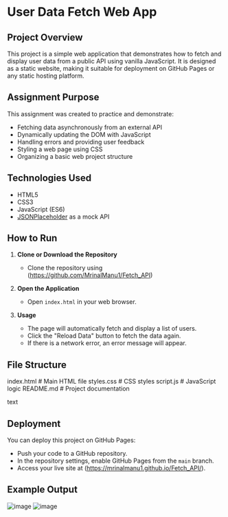 # User Data Fetch Web App

## Project Overview

This project is a simple web application that demonstrates how to fetch and display user data from a public API using vanilla JavaScript. It is designed as a static website, making it suitable for deployment on GitHub Pages or any static hosting platform.

## Assignment Purpose

This assignment was created to practice and demonstrate:
- Fetching data asynchronously from an external API
- Dynamically updating the DOM with JavaScript
- Handling errors and providing user feedback
- Styling a web page using CSS
- Organizing a basic web project structure

## Technologies Used

- HTML5
- CSS3
- JavaScript (ES6)
- [JSONPlaceholder](https://jsonplaceholder.typicode.com/) as a mock API

## How to Run

1. **Clone or Download the Repository**
   - Clone the repository using (https://github.com/MrinalManu1/Fetch_API)

2. **Open the Application**
   - Open `index.html` in your web browser.

3. **Usage**
   - The page will automatically fetch and display a list of users.
   - Click the "Reload Data" button to fetch the data again.
   - If there is a network error, an error message will appear.

## File Structure

index.html # Main HTML file
styles.css # CSS styles
script.js # JavaScript logic
README.md # Project documentation

text

## Deployment

You can deploy this project on GitHub Pages:
- Push your code to a GitHub repository.
- In the repository settings, enable GitHub Pages from the `main` branch.
- Access your live site at (https://mrinalmanu1.github.io/Fetch_API/).

## Example Output

![image](https://github.com/user-attachments/assets/85f50c26-48c2-4248-90cc-ed0e047f70c5)
![image](https://github.com/user-attachments/assets/c456774d-c5aa-45a0-9409-804881cdd43b)

